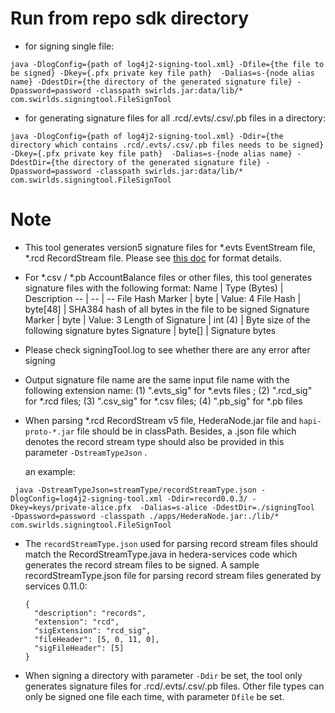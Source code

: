 Run from repo sdk directory
===========================

* for signing single file:

```
java -DlogConfig={path of log4j2-signing-tool.xml} -Dfile={the file to be signed} -Dkey={.pfx private key file path}  -Dalias=s-{node alias name} -DdestDir={the directory of the generated signature file} -Dpassword=password -classpath swirlds.jar:data/lib/* com.swirlds.signingtool.FileSignTool
```

* for generating signature files for all .rcd/.evts/.csv/.pb files in a directory:

```
java -DlogConfig={path of log4j2-signing-tool.xml} -Ddir={the directory which contains .rcd/.evts/.csv/.pb files needs to be signed} -Dkey={.pfx private key file path}  -Dalias=s-{node alias name} -DdestDir={the directory of the generated signature file} -Dpassword=password -classpath swirlds.jar:data/lib/* com.swirlds.signingtool.FileSignTool
```

Note
====

* This tool generates version5 signature files for *.evts EventStream file, *.rcd RecordStream file. Please
  see [this doc](https://hederatest.sharepoint.com/:w:/r/sites/Engineering/_layouts/15/Doc.aspx?sourcedoc=%7Be24a2e92-797d-4e26-91b0-9fbb41c46ba0%7D&action=edit&wdPid=72a0e063)
  for format details.

* For *.csv / *.pb AccountBalance files or other files, this tool generates signature files with the following format:
  Name | Type (Bytes) | Description -- | -- | -- File Hash Marker | byte | Value: 4 File Hash | byte[48] | SHA384 hash
  of all bytes in the file to be signed Signature Marker | byte | Value: 3 Length of Signature | int (4) | Byte size of
  the following signature bytes Signature | byte[] | Signature bytes

* Please check signingTool.log to see whether there are any error after signing

* Output signature file name are the same input file name with the following extension name:
  (1) ".evts_sig" for *.evts files ;
  (2) ".rcd_sig" for *.rcd files;
  (3) ".csv_sig" for *.csv files;
  (4) ".pb_sig" for *.pb files

* When parsing *.rcd RecordStream v5 file, HederaNode.jar file and `hapi-proto-*.jar` file should be in classPath.
  Besides, a .json file which denotes the record stream type should also be provided in this
  parameter `-DstreamTypeJson` .

  an example:

```
 java -DstreamTypeJson=streamType/recordStreamType.json -DlogConfig=log4j2-signing-tool.xml -Ddir=record0.0.3/ -Dkey=keys/private-alice.pfx  -Dalias=s-alice -DdestDir=./signingTool  -Dpassword=password -classpath ./apps/HederaNode.jar:./lib/* com.swirlds.signingtool.FileSignTool
```

* The `recordStreamType.json` used for parsing record stream files should match the RecordStreamType.java in
  hedera-services code which generates the record stream files to be signed. A sample recordStreamType.json file for
  parsing record stream files generated by services 0.11.0:
    ```
    {
      "description": "records",
      "extension": "rcd",
      "sigExtension": "rcd_sig",
      "fileHeader": [5, 0, 11, 0],
      "sigFileHeader": [5]
    }
    ```

* When signing a directory with parameter `-Ddir` be set, the tool only generates signature files for
  .rcd/.evts/.csv/.pb files. Other file types can only be signed one file each time, with parameter `Dfile` be set.
